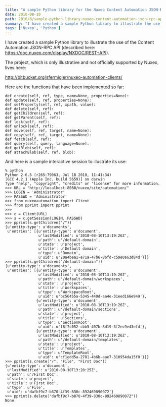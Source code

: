 ```yaml
---
title: "A sample Python library for the Nuxeo Content Automation JSON-RPC API"
date: 2010-08-10
path: 2010/8/sample-python-library-nuxeo-content-automation-json-rpc-api
summary: "I have created a sample Python library to illustrate the use of the Content Automation JSON-RPC API (described here: https://doc.nuxeo.com/display/NXDOC/REST+API)."
tags: ['Nuxeo', 'Python']
---
```


I have created a sample Python library to illustrate the use of the
Content Automation JSON-RPC API (described here:
<a href="https://doc.nuxeo.com/display/NXDOC/REST+API">https://doc.nuxeo.com/display/NXDOC/REST+API</a>).

The project, which is only illustrative and not officially supported by
Nuxeo, lives here:

<a href="http://bitbucket.org/sfermigier/nuxeo-automation-clients/">http://bitbucket.org/sfermigier/nuxeo-automation-clients/</a>

Here are the functions that have been implemented so far:

<pre><code>def create(self, ref, type, name=None, properties=None):
def update(self, ref, properties=None):
def setProperty(self, ref, xpath, value):
def delete(self, ref):
def getChildren(self, ref):
def getParent(self, ref):
def lock(self, ref):
def unlock(self, ref):
def move(self, ref, target, name=None):
def copy(self, ref, target, name=None):
def fetch(self, ref):
def query(self, query, language=None):
def getBlob(self, ref):
def attachBlob(self, ref, blob):
</code></pre>

And here is a sample interactive session to illustrate its use:

<pre><code>% python
Python 2.6.5 (r265:79063, Jul 18 2010, 11:41:34)
[GCC 4.2.1 (Apple Inc. build 5659)] on darwin
Type "help", "copyright", "credits" or "license" for more information.
&gt;&gt;&gt; URL = "http://localhost:8080/nuxeo/site/automation/"
&gt;&gt;&gt; LOGIN = 'Administrator'
&gt;&gt;&gt; PASSWD = 'Administrator'
&gt;&gt;&gt; from nuxeoautomation import Client
&gt;&gt;&gt; from pprint import pprint
&gt;&gt;&gt;
&gt;&gt;&gt; c = Client(URL)
&gt;&gt;&gt; s = c.getSession(LOGIN, PASSWD)
&gt;&gt;&gt; pprint(s.getChildren("/"))
{u'entity-type': u'documents',
 u'entries': [{u'entity-type': u'document',
               u'lastModified': u'2010-08-10T13:19:26Z',
               u'path': u'/default-domain',
               u'state': u'project',
               u'title': u'Default domain',
               u'type': u'Domain',
               u'uid': u'20a4bea1-e71a-47b6-86fd-c59e0a63d84d'}]}
&gt;&gt;&gt; pprint(s.getChildren("/default-domain"))
{u'entity-type': u'documents',
 u'entries': [{u'entity-type': u'document',
               u'lastModified': u'2010-08-10T13:19:26Z',
               u'path': u'/default-domain/workspaces',
               u'state': u'project',
               u'title': u'Workspaces',
               u'type': u'WorkspaceRoot',
               u'uid': u'bc56455a-5345-440d-aa4e-31eed166e949'},
              {u'entity-type': u'document',
               u'lastModified': u'2010-08-10T13:19:26Z',
               u'path': u'/default-domain/sections',
               u'state': u'project',
               u'title': u'Sections',
               u'type': u'SectionRoot',
               u'uid': u'f8f7c052-cbb5-407b-8d19-3f2ec9e43efd'},
              {u'entity-type': u'document',
               u'lastModified': u'2010-08-10T13:19:26Z',
               u'path': u'/default-domain/templates',
               u'state': u'project',
               u'title': u'Templates',
               u'type': u'TemplateRoot',
               u'uid': u'cf1edd5a-2781-4b6b-aae7-310954da15f0'}]}
&gt;&gt;&gt; pprint(s.create("/", "File", "First Doc"))
{u'entity-type': u'document',
 u'lastModified': u'2010-08-10T13:20:25Z',
 u'path': u'/First Doc',
 u'state': u'project',
 u'title': u'First Doc',
 u'type': u'File',
 u'uid': u'dafbf9c7-b870-4f39-830c-892469890072'}
&gt;&gt;&gt; pprint(s.delete("dafbf9c7-b870-4f39-830c-892469890072"))
None
</code></pre>
 

